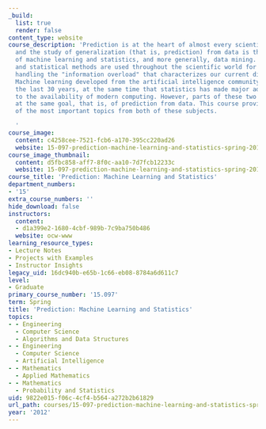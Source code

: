 ```yaml
---
_build:
  list: true
  render: false
content_type: website
course_description: 'Prediction is at the heart of almost every scientific discipline,
  and the study of generalization (that is, prediction) from data is the central topic
  of machine learning and statistics, and more generally, data mining. Machine learning
  and statistical methods are used throughout the scientific world for their use in
  handling the "information overload" that characterizes our current digital age.
  Machine learning developed from the artificial intelligence community, mainly within
  the last 30 years, at the same time that statistics has made major advances due
  to the availability of modern computing. However, parts of these two fields aim
  at the same goal, that is, of prediction from data. This course provides a selection
  of the most important topics from both of these subjects.

  '
course_image:
  content: c4258cee-7521-fcb6-a170-395cc220ad26
  website: 15-097-prediction-machine-learning-and-statistics-spring-2012
course_image_thumbnail:
  content: d5fbc858-aff7-8f0c-aa10-7d7fcb12233c
  website: 15-097-prediction-machine-learning-and-statistics-spring-2012
course_title: 'Prediction: Machine Learning and Statistics'
department_numbers:
- '15'
extra_course_numbers: ''
hide_download: false
instructors:
  content:
  - d1a399e2-1680-4cbf-989b-7c9ba750b486
  website: ocw-www
learning_resource_types:
- Lecture Notes
- Projects with Examples
- Instructor Insights
legacy_uid: 16dc940b-e65b-1c66-eb08-8784a6d611c7
level:
- Graduate
primary_course_number: '15.097'
term: Spring
title: 'Prediction: Machine Learning and Statistics'
topics:
- - Engineering
  - Computer Science
  - Algorithms and Data Structures
- - Engineering
  - Computer Science
  - Artificial Intelligence
- - Mathematics
  - Applied Mathematics
- - Mathematics
  - Probability and Statistics
uid: 9822e015-f06c-4cf4-b564-a272b2b61829
url_path: courses/15-097-prediction-machine-learning-and-statistics-spring-2012
year: '2012'
---
```

